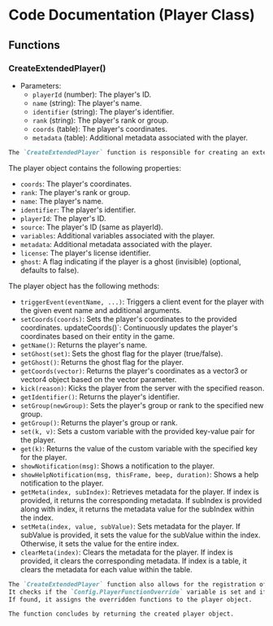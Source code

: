 # Code Documentation (Player Class)
## Functions

### CreateExtendedPlayer()
- Parameters:
  - `playerId` (number): The player's ID.
  - `name` (string): The player's name.
  - `identifier` (string): The player's identifier.
  - `rank` (string): The player's rank or group.
  - `coords` (table): The player's coordinates.
  - `metadata` (table): Additional metadata associated with the player.

```md
The `CreateExtendedPlayer` function is responsible for creating an extended player object in the BLRP framework. It takes various parameters to initialize the player object and returns the created object.
```

The player object contains the following properties:

- `coords`: The player's coordinates.
- `rank`: The player's rank or group.
- `name`: The player's name.
- `identifier`: The player's identifier.
- `playerId`: The player's ID.
- `source`: The player's ID (same as playerId).
- `variables`: Additional variables associated with the player.
- `metadata`: Additional metadata associated with the player.
- `license`: The player's license identifier.
- `ghost`: A flag indicating if the player is a ghost (invisible) (optional, defaults to false).

The player object has the following methods:

- `triggerEvent(eventName, ...)`: Triggers a client event for the player with the given event name and additional arguments.
- `setCoords(coords)`: Sets the player's coordinates to the provided coordinates.
updateCoords()`: Continuously updates the player's coordinates based on their entity in the game.
- `getName()`: Returns the player's name.
- `setGhost(set)`: Sets the ghost flag for the player (true/false).
- `getGhost()`: Returns the ghost flag for the player.
- `getCoords(vector)`: Returns the player's coordinates as a vector3 or vector4 object based on the vector parameter.
- `kick(reason)`: Kicks the player from the server with the specified reason.
- `getIdentifier()`: Returns the player's identifier.
- `setGroup(newGroup)`: Sets the player's group or rank to the specified new group.
- `getGroup()`: Returns the player's group or rank.
- `set(k, v)`: Sets a custom variable with the provided key-value pair for the player.
- `get(k)`: Returns the value of the custom variable with the specified key for the player.
- `showNotification(msg)`: Shows a notification to the player.
- `showHelpNotification(msg, thisFrame, beep, duration)`: Shows a help notification to the player.
- `getMeta(index, subIndex)`: Retrieves metadata for the player. If index is provided, it returns the corresponding metadata. If subIndex is provided along with index, it returns the metadata value for the subIndex within the index.
- `setMeta(index, value, subValue)`: Sets metadata for the player. If subValue is provided, it sets the value for the subValue within the index. Otherwise, it sets the value for the entire index.
- `clearMeta(index)`: Clears the metadata for the player. If index is provided, it clears the corresponding metadata. If index is a table, it clears the metadata for each value within the table.

```md
The `CreateExtendedPlayer` function also allows for the registration of player function overrides. 
It checks if the `Config.PlayerFunctionOverride` variable is set and if the corresponding overrides exist in the `Core.PlayerFunctionOverrides` table. 
If found, it assigns the overridden functions to the player object.

The function concludes by returning the created player object.
```